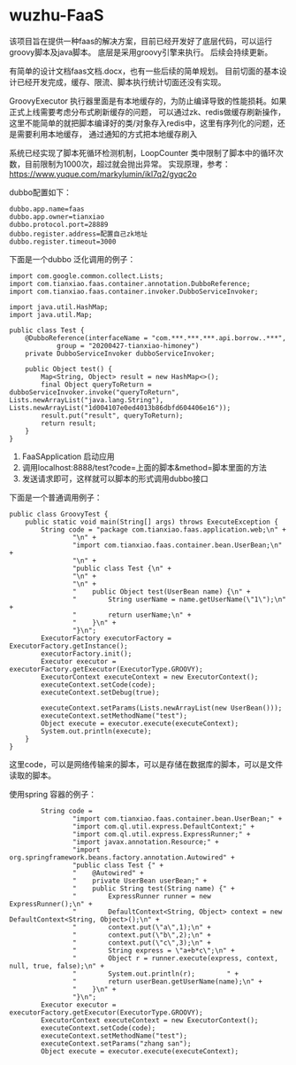 # wuzhu-FaaS

该项目旨在提供一种faas的解决方案，目前已经开发好了底层代码，可以运行groovy脚本及java脚本。
底层是采用groovy引擎来执行。
后续会持续更新。

有简单的设计文档faas文档.docx，也有一些后续的简单规划。
目前切面的基本设计已经开发完成，缓存、限流、脚本执行统计切面还没有实现。

GroovyExecutor
执行器里面是有本地缓存的，为防止编译导致的性能损耗。如果正式上线需要考虑分布式刷新缓存的问题，
可以通过zk、redis做缓存刷新操作，这里不能简单的就把脚本编译好的类/对象存入redis中，这里有序列化的问题，还是需要利用本地缓存，
通过通知的方式把本地缓存刷入

系统已经实现了脚本死循环检测机制，LoopCounter 类中限制了脚本中的循环次数，目前限制为1000次，超过就会抛出异常。
实现原理，参考：https://www.yuque.com/markylumin/ikl7q2/gyqc2o

dubbo配置如下：
```
dubbo.app.name=faas
dubbo.app.owner=tianxiao
dubbo.protocol.port=28889
dubbo.register.address=配置自己zk地址
dubbo.register.timeout=3000
```
下面是一个dubbo 泛化调用的例子：
```
import com.google.common.collect.Lists;
import com.tianxiao.faas.container.annotation.DubboReference;
import com.tianxiao.faas.container.invoker.DubboServiceInvoker;

import java.util.HashMap;
import java.util.Map;

public class Test {
    @DubboReference(interfaceName = "com.***.***.***.api.borrow..***",
            group = "20200427-tianxiao-himoney")
    private DubboServiceInvoker dubboServiceInvoker;

    public Object test() {
        Map<String, Object> result = new HashMap<>();
        final Object queryToReturn = dubboServiceInvoker.invoke("queryToReturn", Lists.newArrayList("java.lang.String"), Lists.newArrayList("1d004107e0ed4013b86dbfd604406e16"));
        result.put("result", queryToReturn);
        return result;
    }
}
```
1. FaaSApplication 启动应用
2. 调用localhost:8888/test?code=上面的脚本&method=脚本里面的方法
3. 发送请求即可，这样就可以脚本的形式调用dubbo接口

下面是一个普通调用例子：
```
public class GroovyTest {
    public static void main(String[] args) throws ExecuteException {
        String code = "package com.tianxiao.faas.application.web;\n" +
                "\n" +
                "import com.tianxiao.faas.container.bean.UserBean;\n" +
                "\n" +
                "public class Test {\n" +
                "\n" +
                "\n" +
                "    public Object test(UserBean name) {\n" +
                "        String userName = name.getUserName(\"1\");\n" +
                "        return userName;\n" +
                "    }\n" +
                "}\n";
        ExecutorFactory executorFactory = ExecutorFactory.getInstance();
        executorFactory.init();
        Executor executor = executorFactory.getExecutor(ExecutorType.GROOVY);
        ExecutorContext executeContext = new ExecutorContext();
        executeContext.setCode(code);
        executeContext.setDebug(true);

        executeContext.setParams(Lists.newArrayList(new UserBean()));
        executeContext.setMethodName("test");
        Object execute = executor.execute(executeContext);
        System.out.println(execute);
    }
}
```
这里code，可以是网络传输来的脚本，可以是存储在数据库的脚本，可以是文件读取的脚本。

使用spring 容器的例子：
```
        String code =
                "import com.tianxiao.faas.container.bean.UserBean;" +
                "import com.ql.util.express.DefaultContext;" +
                "import com.ql.util.express.ExpressRunner;" +
                "import javax.annotation.Resource;" +
                "import org.springframework.beans.factory.annotation.Autowired" +
                "public class Test {" +
                "    @Autowired" +
                "    private UserBean userBean;" +
                "    public String test(String name) {" +
                "        ExpressRunner runner = new ExpressRunner();\n" +
                "        DefaultContext<String, Object> context = new DefaultContext<String, Object>();\n" +
                "        context.put(\"a\",1);\n" +
                "        context.put(\"b\",2);\n" +
                "        context.put(\"c\",3);\n" +
                "        String express = \"a+b*c\";\n" +
                "        Object r = runner.execute(express, context, null, true, false);\n" +
                "        System.out.println(r);        " +
                "        return userBean.getUserName(name);\n" +
                "    }\n" +
                "}\n";
        Executor executor = executorFactory.getExecutor(ExecutorType.GROOVY);
        ExecutorContext executeContext = new ExecutorContext();
        executeContext.setCode(code);
        executeContext.setMethodName("test");
        executeContext.setParams("zhang san");
        Object execute = executor.execute(executeContext);
```

